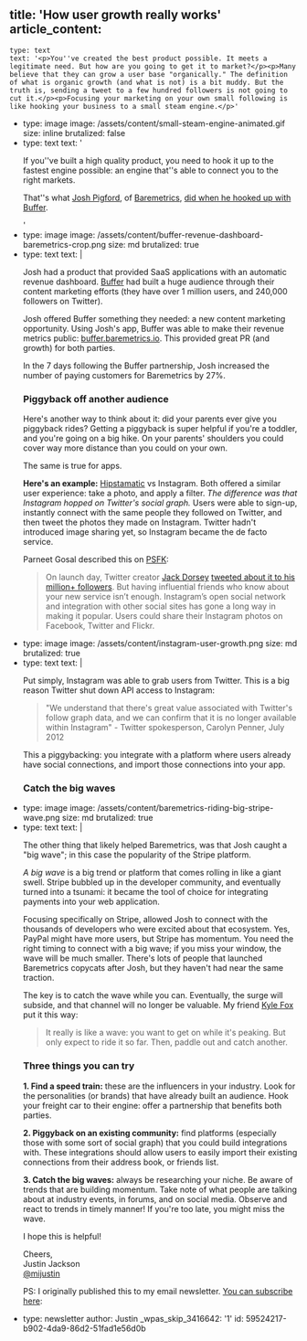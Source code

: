 title: 'How user growth really works'
article_content:
  -
    type: text
    text: '<p>You''ve created the best product possible. It meets a legitimate need. But how are you going to get it to market?</p><p>Many believe that they can grow a user base "organically." The definition of what is organic growth (and what is not) is a bit muddy. But the truth is, sending a tweet to a few hundred followers is not going to cut it.</p><p>Focusing your marketing on your own small following is like hooking your business to a small steam engine.</p>'
  -
    type: image
    image: /assets/content/small-steam-engine-animated.gif
    size: inline
    brutalized: false
  -
    type: text
    text: '<p>If you''ve built a high quality product, you need to hook it up to the fastest engine possible: an engine that''s able to connect you to the right markets.</p><p>That''s what <a href="https://twitter.com/Shpigford">Josh Pigford</a>, of <a href="https://baremetrics.io/">Baremetrics</a>, <a href="https://baremetrics.io/blog/buffer-a-week-later">did when he hooked up with Buffer</a>.</p>'
  -
    type: image
    image: /assets/content/buffer-revenue-dashboard-baremetrics-crop.png
    size: md
    brutalized: true
  -
    type: text
    text: |
      <p>Josh had a product that provided SaaS applications with an automatic revenue dashboard. <a href="https://bufferapp.com/">Buffer</a> had built a huge audience through their content marketing efforts (they have over 1 million users, and 240,000 followers on Twitter).</p><p>Josh offered Buffer something they needed: a new content marketing opportunity. Using Josh's app, Buffer was able to make their revenue metrics public: <a href="https://buffer.baremetrics.io">buffer.baremetrics.io</a>. This provided great PR (and growth) for both parties.</p><p>In the 7 days following the Buffer partnership, Josh increased the number of paying customers for Baremetrics by 27%.</p><h3>Piggyback off another audience</h3><p>Here's another way to think about it: did your parents ever give you piggyback rides? Getting a piggyback is super helpful if you're a toddler, and you're going on a big hike. On your parents' shoulders you could cover way more distance than you could on your own.</p><p>The same is true for apps.</p><p><strong>Here's an example:</strong> <a href="http://hipstamatic.com/classic/">Hipstamatic</a> vs Instagram. Both offered a similar user experience: take a photo, and apply a filter. <em>The difference was that Instagram hopped on Twitter's social graph.</em> Users were able to sign-up, instantly connect with the same people they followed on Twitter, and then tweet the photos they made on Instagram. Twitter hadn't introduced image sharing yet, so Instagram became the de facto service.</p><p>Parneet Gosal described this on <a href="http://www.psfk.com/2011/05/how-did-instagram-grow-so-fast.html">PSFK</a>:</p><blockquote><p>
        On launch day, Twitter creator <a href="http://instagram.com/p/kT/">Jack Dorsey</a> <a href="https://twitter.com/jack/status/26556723303">tweeted about it to his million+ followers</a>. But having influential friends who know about your new service isn’t enough. Instagram’s open social network and integration with other social sites has gone a long way in making it popular. Users could share their Instagram photos on Facebook, Twitter and Flickr.
      </p></blockquote>
  -
    type: image
    image: /assets/content/instagram-user-growth.png
    size: md
    brutalized: true
  -
    type: text
    text: |
      <p>Put simply, Instagram was able to grab users from Twitter. This is a big reason Twitter shut down API access to Instagram:</p><blockquote><p>
        "We understand that there's great value associated with Twitter's follow graph data, and we can confirm that it is no longer available within Instagram" - Twitter spokesperson, Carolyn Penner, July 2012
      </p></blockquote><p>This a piggybacking: you integrate with a platform where users already have social connections, and import those connections into your app.</p><h3>Catch the big waves</h3>
  -
    type: image
    image: /assets/content/baremetrics-riding-big-stripe-wave.png
    size: md
    brutalized: true
  -
    type: text
    text: |
      <p>The other thing that likely helped Baremetrics, was that Josh caught a "big wave"; in this case the popularity of the Stripe platform.</p><p><em>A big wave</em> is a big trend or platform that comes rolling in like a giant swell. Stripe bubbled up in the developer community, and eventually turned into a tsunami: it became the tool of choice for integrating payments into your web application.</p><p>Focusing specifically on Stripe, allowed Josh to connect with the thousands of developers who were excited about that ecosystem. Yes, PayPal might have more users, but Stripe has momentum. You need the right timing to connect with a big wave; if you miss your window, the wave will be much smaller. There's lots of people that launched Baremetrics copycats after Josh, but they haven't had near the same traction.</p><p>The key is to catch the wave while you can. Eventually, the surge will subside, and that channel will no longer be valuable. My friend <a href="http://kylefox.ca/">Kyle Fox</a> put it this way:</p><blockquote><p>
        It really is like a wave: you want to get on while it's peaking. But only expect to ride it so far. Then, paddle out and catch another.
      </p></blockquote><h3>Three things you can try</h3><p><strong>1. Find a speed train:</strong> these are the influencers in your industry. Look for the personalities (or brands) that have already built an audience. Hook your freight car to their engine: offer a partnership that benefits both parties.</p><p><strong>2. Piggyback on an existing community:</strong> find platforms (especially those with some sort of social graph) that you could build integrations with. These integrations should allow users to easily import their existing connections from their address book, or friends list.</p><p><strong>3. Catch the big waves:</strong> always be researching your niche. Be aware of trends that are building momentum. Take note of what people are talking about at industry events, in forums, and on social media. Observe and react to trends in timely manner! If you're too late, you might miss the wave.</p><p>I hope this is helpful!</p><p>Cheers,<br>
      Justin Jackson<br>
      <a href="http://twitter.com/mijustin">@mijustin</a></p><p>PS: I originally published this to my email newsletter. <a href="http://justinjackson.ca/newsletter/">You can subscribe here</a>:</p>
  -
    type: newsletter
author: Justin
_wpas_skip_3416642: '1'
id: 59524217-b902-4da9-86d2-51fad1e56d0b
